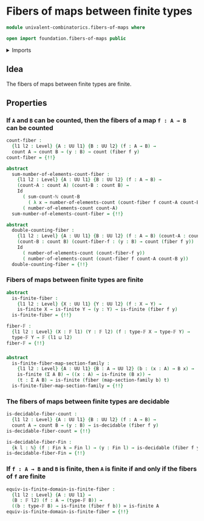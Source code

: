 # Fibers of maps between finite types

```agda
module univalent-combinatorics.fibers-of-maps where

open import foundation.fibers-of-maps public
```

<details><summary>Imports</summary>

```agda
open import elementary-number-theory.natural-numbers
open import elementary-number-theory.sums-of-natural-numbers

open import foundation.contractible-types
open import foundation.decidable-types
open import foundation.equality-dependent-pair-types
open import foundation.equivalences
open import foundation.functoriality-dependent-pair-types
open import foundation.identity-types
open import foundation.propositional-truncations
open import foundation.propositions
open import foundation.sections
open import foundation.transport-along-identifications
open import foundation.type-arithmetic-dependent-pair-types
open import foundation.universe-levels

open import univalent-combinatorics.counting
open import univalent-combinatorics.counting-dependent-pair-types
open import univalent-combinatorics.decidable-propositions
open import univalent-combinatorics.dependent-pair-types
open import univalent-combinatorics.double-counting
open import univalent-combinatorics.equality-finite-types
open import univalent-combinatorics.finite-types
open import univalent-combinatorics.standard-finite-types
```

</details>

## Idea

The fibers of maps between finite types are finite.

## Properties

### If `A` and `B` can be counted, then the fibers of a map `f : A → B` can be counted

```agda
count-fiber :
  {l1 l2 : Level} {A : UU l1} {B : UU l2} (f : A → B) →
  count A → count B → (y : B) → count (fiber f y)
count-fiber = {!!}

abstract
  sum-number-of-elements-count-fiber :
    {l1 l2 : Level} {A : UU l1} {B : UU l2} (f : A → B) →
    (count-A : count A) (count-B : count B) →
    Id
      ( sum-count-ℕ count-B
        ( λ x → number-of-elements-count (count-fiber f count-A count-B x)))
      ( number-of-elements-count count-A)
  sum-number-of-elements-count-fiber = {!!}

abstract
  double-counting-fiber :
    {l1 l2 : Level} {A : UU l1} {B : UU l2} (f : A → B) (count-A : count A) →
    (count-B : count B) (count-fiber-f : (y : B) → count (fiber f y)) (y : B) →
    Id
      ( number-of-elements-count (count-fiber-f y))
      ( number-of-elements-count (count-fiber f count-A count-B y))
  double-counting-fiber = {!!}
```

### Fibers of maps between finite types are finite

```agda
abstract
  is-finite-fiber :
    {l1 l2 : Level} {X : UU l1} {Y : UU l2} (f : X → Y) →
    is-finite X → is-finite Y → (y : Y) → is-finite (fiber f y)
  is-finite-fiber = {!!}

fiber-𝔽 :
  {l1 l2 : Level} (X : 𝔽 l1) (Y : 𝔽 l2) (f : type-𝔽 X → type-𝔽 Y) →
  type-𝔽 Y → 𝔽 (l1 ⊔ l2)
fiber-𝔽 = {!!}
```

###

```agda
abstract
  is-finite-fiber-map-section-family :
    {l1 l2 : Level} {A : UU l1} {B : A → UU l2} (b : (x : A) → B x) →
    is-finite (Σ A B) → ((x : A) → is-finite (B x)) →
    (t : Σ A B) → is-finite (fiber (map-section-family b) t)
  is-finite-fiber-map-section-family = {!!}
```

### The fibers of maps between finite types are decidable

```agda
is-decidable-fiber-count :
  {l1 l2 : Level} {A : UU l1} {B : UU l2} (f : A → B) →
  count A → count B → (y : B) → is-decidable (fiber f y)
is-decidable-fiber-count = {!!}

is-decidable-fiber-Fin :
  {k l : ℕ} (f : Fin k → Fin l) → (y : Fin l) → is-decidable (fiber f y)
is-decidable-fiber-Fin = {!!}
```

### If `f : A → B` and `B` is finite, then `A` is finite if and only if the fibers of `f` are finite

```agda
equiv-is-finite-domain-is-finite-fiber :
  {l1 l2 : Level} {A : UU l1} →
  (B : 𝔽 l2) (f : A → (type-𝔽 B)) →
  ((b : type-𝔽 B) → is-finite (fiber f b)) ≃ is-finite A
equiv-is-finite-domain-is-finite-fiber = {!!}
```
